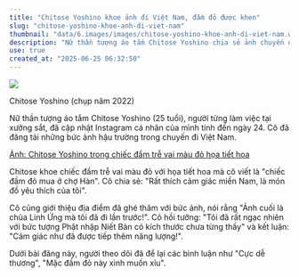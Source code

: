 ```yaml
---
title: "Chitose Yoshino khoe ảnh đi Việt Nam, đầm đỏ được khen"
slug: "chitose-yoshino-khoe-anh-di-viet-nam"
thumbnail: "data/6.images/images/chitose-yoshino-khoe-anh-di-viet-nam.webp"
description: "Nữ thần tượng áo tắm Chitose Yoshino chia sẻ ảnh chuyến đi Việt Nam, khoe đầm đỏ mua tại chợ và ghé thăm một ngôi chùa"
use: true
created_at: "2025-06-25 06:32:50"
---
```


![](/images/20250625-36240653-nksports-000-2-view.webp)

Chitose Yoshino (chụp năm 2022)

Nữ thần tượng áo tắm Chitose Yoshino (25 tuổi), người từng làm việc tại xưởng sắt, đã cập nhật Instagram cá nhân của mình tính đến ngày 24. Cô đã đăng tải những bức ảnh hậu trường trong chuyến đi Việt Nam.

[Ảnh: Chitose Yoshino trong chiếc đầm trễ vai màu đỏ họa tiết hoa](https://www.nikkansports.com/entertainment/photonews/photonews_nsInc_202506240000653-1.html?utm_source=headlines.yahoo.co.jp&utm_medium=referral&utm_campaign=%E3%81%AE%E3%80%8C%E5%8D%97%E5%9B%BD%E6%84%9F)

Chitose khoe chiếc đầm trễ vai màu đỏ với họa tiết hoa mà cô viết là "chiếc đầm đỏ mua ở chợ Hàn". Cô chia sẻ: "Rất thích cảm giác miền Nam, là món đồ yêu thích của tôi".

Cô cũng giới thiệu địa điểm đã ghé thăm với bức ảnh, nói rằng "Ảnh cuối là chùa Linh Ứng mà tôi đã đi lần trước!". Cô hồi tưởng: "Tôi đã rất ngạc nhiên với bức tượng Phật nhập Niết Bàn có kích thước chưa từng thấy" và kết luận: "Cảm giác như đã được tiếp thêm năng lượng!".

Dưới bài đăng này, người theo dõi đã để lại các bình luận như "Cực dễ thương", "Mặc đầm đỏ này xinh muốn xỉu".